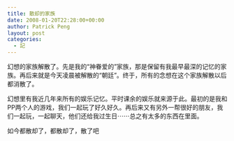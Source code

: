 ```yaml
---
title: 散却的家族
date: 2008-01-20T22:28:00+00:00
author: Patrick Peng
layout: post
categories:
  - 記
---
```

幻想的家族解散了。先是我的“神眷爱的”家族，那是保留有我最早最深的记忆的家族。再后来就是今天凌晨被解散的“朝廷”。终于，所有的念想在这个家族解散以后都消散了。

幻想里有我近几年来所有的娱乐记忆。平时课余的娱乐就来源于此。最初的是我和PP两个人的游戏，我们一起玩了好久好久。再后来又有另外一帮很好的朋友，我们一起玩，一起聊天，他们还给我过生日⋯⋯总之有太多的东西在里面。

如今都散却了，都散却了，散了吧